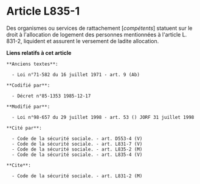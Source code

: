 # Article L835-1

Des organismes ou services de rattachement [*compétents*] statuent sur le droit à l'allocation de logement des personnes
mentionnées à l'article L. 831-2, liquident et assurent le versement de ladite allocation.

**Liens relatifs à cet article**

	**Anciens textes**:

	  - Loi n°71-582 du 16 juillet 1971 - art. 9 (Ab)

	**Codifié par**:

	  - Décret n°85-1353 1985-12-17

	**Modifié par**:

	  - Loi n°98-657 du 29 juillet 1998 - art. 53 () JORF 31 juillet 1998

	**Cité par**:

	  - Code de la sécurité sociale. - art. D553-4 (V)
	  - Code de la sécurité sociale. - art. L831-7 (V)
	  - Code de la sécurité sociale. - art. L835-2 (M)
	  - Code de la sécurité sociale. - art. L835-4 (V)

	**Cite**:

	  - Code de la sécurité sociale. - art. L831-2 (M)
